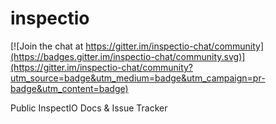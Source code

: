 # inspectio

[![Join the chat at https://gitter.im/inspectio-chat/community](https://badges.gitter.im/inspectio-chat/community.svg)](https://gitter.im/inspectio-chat/community?utm_source=badge&utm_medium=badge&utm_campaign=pr-badge&utm_content=badge)

Public InspectIO Docs &amp; Issue Tracker
